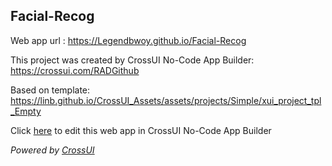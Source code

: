 ## Facial-Recog
Web app url : https://Legendbwoy.github.io/Facial-Recog

This project was created by CrossUI No-Code App Builder: https://crossui.com/RADGithub

Based on template: https://linb.github.io/CrossUI_Assets/assets/projects/Simple/xui_project_tpl_Empty

Click [here](https://crossui.com/RADGithub/#!from=github&owner=Legendbwoy&repo=Facial-Recog) to edit this web app in CrossUI No-Code App Builder

<i>Powered by [CrossUI](https://crossui.com)</i>
